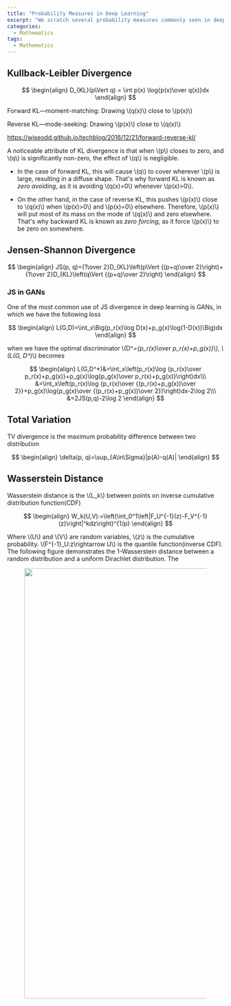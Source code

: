 ```yaml
---
title: "Probability Measures in Deep Learning"
excerpt: "We scratch several probability measures commonly seen in deep learning."
categories:
  - Mathematics
tags:
  - Mathematics
---
```


## Kullback-Leibler Divergence


$$
\begin{align}
D_{KL}(p\Vert q) = \int p(x) \log{p(x)\over q(x)}dx
\end{align}
$$


Forward KL—moment-matching: Drawing \\(q(x)\\) close to \\(p(x)\\)

Reverse KL—mode-seeking: Drawing \\(p(x)\\) close to \\(q(x)\\)

https://wiseodd.github.io/techblog/2016/12/21/forward-reverse-kl/

A noticeable attribute of KL divergence is that when \\(p\\) closes to zero, and \\(q\\) is significantly non-zero, the effect of \\(q\\) is negligible. 

- In the case of forward KL, this will cause \\(q\\) to cover wherever \\(p\\) is large, resulting in a diffuse shape. That's why forward KL is known as *zero avoiding*, as it is avoiding \\(q(x)=0\\) whenever \\(p(x)>0\\). 

- On the other hand, in the case of reverse KL, this pushes \\(p(x)\\) close to \\(q(x)\\) when \\(p(x)>0\\) and \\(p(x)=0\\) elsewhere. Therefore, \\(p(x)\\) will put most of its mass on the mode of \\(q(x)\\) and zero elsewhere. That's why backward KL is known as *zero forcing*, as it force \\(p(x)\\) to be zero on somewhere.

## Jensen-Shannon Divergence


$$
\begin{align}
JS(p, q)={1\over 2}D_{KL}\left(p\Vert {(p+q)\over 2}\right)+{1\over 2}D_{KL}\left(q\Vert {(p+q)\over 2}\right)
\end{align}
$$


### JS in GANs

One of the most common use of JS divergence in deep learning is GANs, in which we have the following loss

$$
\begin{align}
L(G,D)=\int_x\Big(p_r(x)\log D(x)+p_g(x)\log(1-D(x))\Big)dx
\end{align}
$$

when we have the optimal discriminator \\(D^*={p_r(x)\over p_r(x)+p_g(x)}\\), \\(L(G, D^*)\\) becomes

$$
\begin{align}
L(G,D^*)&=\int_x\left(p_r(x)\log {p_r(x)\over p_r(x)+p_g(x)}+p_g(x)\log{p_g(x)\over p_r(x)+p_g(x)}\right)dx\\\
&=\int_x\left(p_r(x)\log {p_r(x)\over {(p_r(x)+p_g(x))\over 2}}+p_g(x)\log{p_g(x)\over {(p_r(x)+p_g(x))\over 2}}\right)dx-2\log 2\\\
&=2JS(p,q)-2\log 2
\end{align}
$$


## Total Variation

TV divergence is the maximum probability difference between two distribution

$$
\begin{align}
\delta(p, q)=\sup_{A\in\Sigma}|p(A)-q(A)|
\end{align}
$$


## Wasserstein Distance

Wasserstein distance is the \\(L_k\\) between points on inverse cumulative distribution function(CDF)

$$
\begin{align}
W_k(U,V):=\left(\int_0^1\left|F_U^{-1}(z)-F_V^{-1}(z)\right|^kdz\right)^{1/p}
\end{align}
$$

Where \\(U\\) and \\(V\\) are random variables, \\(z\\) is the cumulative probability. \\(F^{-1}_U:z\rightarrow U\\) is the quantile function(inverse CDF). The following figure demonstrates the 1-Wasserstein distance between a random distribution and a uniform Dirachlet distribution. The 

<figure>
  <img src="{{ '/images/distributional/wasserstein.png' | absolute_url }}" alt="" width="1000">
  <figcaption></figcaption>
  <style>
    figure figcaption {
    text-align: center;
    }
  </style>
</figure> 